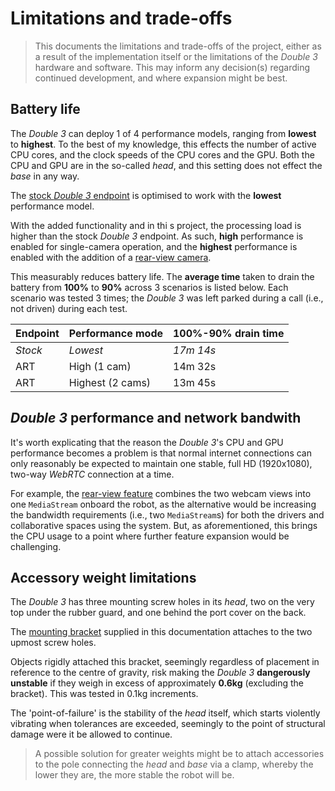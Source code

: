 # Limitations and trade-offs
> This documents the limitations and trade-offs of the project, either as a result of the implementation itself or the limitations of the *Double 3* hardware and software. This may inform any decision(s) regarding continued development, and where expansion might be best.

## Battery life
The *Double 3* can deploy 1 of 4 performance models, ranging from **lowest** to **highest**. To the best of my knowledge, this effects the number of active CPU cores, and the clock speeds of the CPU cores and the GPU. Both the CPU and GPU are in the so-called *head*, and this setting does not effect the *base* in any way.

The [stock *Double 3* endpoint](https://drive.doublerobotics.com/) is optimised to work with the **lowest** performance model.

With the added functionality and in thi s project, the processing load is higher than the stock *Double 3* endpoint. As such, **high** performance is enabled for single-camera operation, and the **highest** performance is enabled with the addition of a [rear-view camera]().

This measurably reduces battery life. The **average time** taken to drain the battery from **100%** to **90%** across 3 scenarios is listed below. Each scenario was tested 3 times; the *Double 3* was left parked during a call (i.e., not driven) during each test.

| Endpoint | Performance mode | 100%-90% drain time |
| -------- | ---------------- | ------------------- |
| *Stock*  | *Lowest*         | *17m 14s*           |
| ART      | High (1 cam)     | 14m 32s             |
| ART      | Highest (2 cams) | 13m 45s             |

## *Double 3* performance and network bandwith
It's worth explicating that the reason the *Double 3*'s CPU and GPU performance becomes a problem is that normal internet connections can only reasonably be expected to maintain one stable, full HD (1920x1080), two-way *WebRTC* connection at a time. 

For example, the [rear-view feature]() combines the two webcam views into one `MediaStream` onboard the robot, as the alternative would be increasing the bandwidth requirements (i.e., two `MediaStream`s) for both the drivers and collaborative spaces using the system. But, as aforementioned, this brings the CPU usage to a point where further feature expansion would be challenging.

## Accessory weight limitations
The *Double 3* has three mounting screw holes in its *head*, two on the very top under the rubber guard, and one behind the port cover on the back.

The [mounting bracket]() supplied in this documentation attaches to the two upmost screw holes.

Objects rigidly attached this bracket, seemingly regardless of placement in reference to the centre of gravity, risk making the *Double 3* **dangerously unstable** if they weigh in excess of approximately **0.6kg** (excluding the bracket). This was tested in 0.1kg increments.

The 'point-of-failure' is the stability of the *head* itself, which starts violently vibrating when tolerances are exceeded, seemingly to the point of structural damage were it be allowed to continue.

> A possible solution for greater weights might be to attach accessories to the pole connecting the *head* and *base* via a clamp, whereby the lower they are, the more stable the robot will be. 